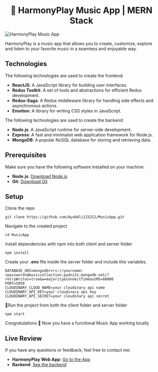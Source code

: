 <div align="center">

# 🎵 HarmonyPlay Music App | MERN Stack

</div>

![HarmonyPlay Music App](https://res.cloudinary.com/dlkmarlgw/image/upload/v1685821485/YtdaokLluZf_eemi6r.png)

HarmonyPlay is a music app that allows you to create, customize, explore and listen to your favorite music in a seamless and enjoyable way.

## Technologies

The following technologies are used to create the frontend:

- **ReactJS**: A JavaScript library for building user interfaces.
- **Redux Toolkit**: A set of tools and abstractions for efficient Redux development.
- **Redux-Saga**: A Redux middleware library for handling side effects and asynchronous actions.
- **Emotion**: A library for writing CSS styles in JavaScript.

The following technologies are used to create the backend:

- **Node.js**: A JavaScript runtime for server-side development.
- **Express**: A fast and minimalist web application framework for Node.js.
- **MongoDB**: A popular NoSQL database for storing and retrieving data.

## Prerequisites

Make sure you have the following software installed on your machine:

- **Node.js**: [Download Node.js](https://nodejs.org)
- **Git**: [Download Git](https://git-scm.com/downloads)

## Setup

Clone the repo

```
git clone https://github.com/AyubAli125212/MusicApp.git
```

Navigate to the created project

```
cd MusicApp
```

install dependencies with npm into both client and server folder

```
npm install
```

Create your **.env** file inside the server folder and include this variables.

```
DATABASE_URI=mongodb+srv://yourname:<password>@musiccollection.pydni2z.mongodb.net/?retryWrites=true&w=majority&connectTimeoutMS=60000
PORT=5050
CLOUDINARY_CLOUD_NAME=your cloudinary api name
CLOUDINARY_API_KEY=your cloudinary api key
CLOUDINARY_API_SECRET=your cloudinary api secret
```

📌Run the project from both the client folder and server folder

```
npm start
```

Congratulations 🎉 Now you have a functional Music App working locally

## Live Review

If you have any questions or feedback, feel free to contact me:

- **HarmonyPlay Web App**: [Go to the App](https://harmonyplay.netlify.app/)
- **Backend**: [See the backend](https://harmonyplay.onrender.com/)
